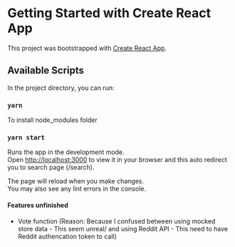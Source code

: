 # Getting Started with Create React App

This project was bootstrapped with [Create React App](https://github.com/facebook/create-react-app).

## Available Scripts

In the project directory, you can run:

### `yarn`

To install node_modules folder

### `yarn start`

Runs the app in the development mode.\
Open [http://localhost:3000](http://localhost:3000) to view it in your browser and this auto redirect you to search page (/search).

The page will reload when you make changes.\
You may also see any lint errors in the console.

#### Features unfinished
- Vote function (Reason: Because I confused between using mocked store data - This seem unreal/ and using Reddit API - This need to have Reddit authencation token to call)
